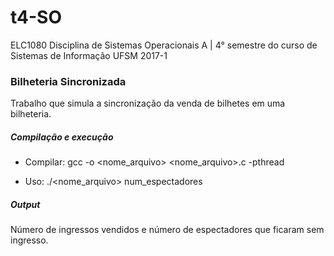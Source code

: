# t4-SO

ELC1080 Disciplina de Sistemas Operacionais A | 4° semestre do curso de Sistemas de Informação UFSM 2017-1


### Bilheteria Sincronizada <br/>
Trabalho que simula a sincronização da venda de bilhetes em uma bilheteria.

##### Compilação e execução <br/>
- Compilar:
	gcc -o <nome_arquivo> <nome_arquivo>.c -pthread
	
- Uso:
	./<nome_arquivo> num_espectadores <br/>

##### Output <br/>
Número de ingressos vendidos e número de espectadores que ficaram sem ingresso.

